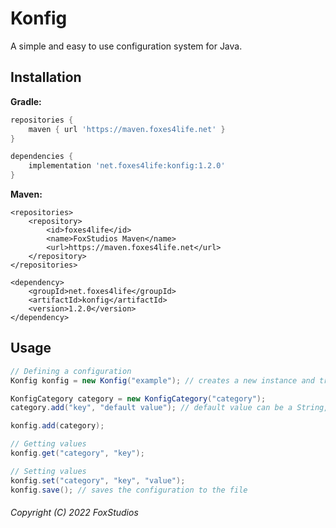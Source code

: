 # Konfig
A simple and easy to use configuration system for Java.

## Installation
**Gradle:**
```gradle
repositories {
    maven { url 'https://maven.foxes4life.net' }
}

dependencies {
    implementation 'net.foxes4life:konfig:1.2.0'
}
```
**Maven:**
```maven
<repositories>
    <repository>
        <id>foxes4life</id>
        <name>FoxStudios Maven</name>
        <url>https://maven.foxes4life.net</url>
    </repository>
</repositories>

<dependency>
    <groupId>net.foxes4life</groupId>
    <artifactId>konfig</artifactId>
    <version>1.2.0</version>
</dependency>
```

## Usage

```java
// Defining a configuration
Konfig konfig = new Konfig("example"); // creates a new instance and tries to load the config file

KonfigCategory category = new KonfigCategory("category");
category.add("key", "default value"); // default value can be a String, Number or Boolean

konfig.add(category);

// Getting values
konfig.get("category", "key");

// Setting values
konfig.set("category", "key", "value");
konfig.save(); // saves the configuration to the file
```

###### Copyright (C) 2022 FoxStudios